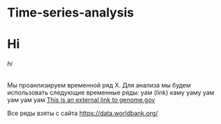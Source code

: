 # Time-series-analysis
# Hi
###### hi

Мы проанлизируем временной ряд X. Для анализа мы будем использовать следующие временные ряды:
уам (link)
каму
уаму
уам
уам
уам
уам
[This is an external link to genome.gov](https://www.genome.gov/)

Все ряды взяты с сайта https://data.worldbank.org/
